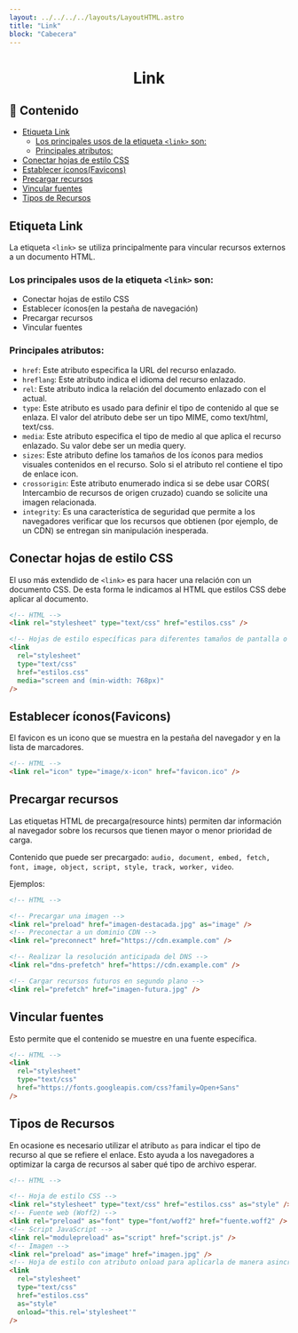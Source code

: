 ```yaml
---
layout: ../../../../layouts/LayoutHTML.astro
title: "Link"
block: "Cabecera"
---
```


<h1 align="center">Link</h1>

<h2>📑 Contenido</h2>

- [Etiqueta Link](#etiqueta-link)
  - [Los principales usos de la etiqueta `<link>` son:](#los-principales-usos-de-la-etiqueta-link-son)
  - [Principales atributos:](#principales-atributos)
- [Conectar hojas de estilo CSS](#conectar-hojas-de-estilo-css)
- [Establecer íconos(Favicons)](#establecer-íconosfavicons)
- [Precargar recursos](#precargar-recursos)
- [Vincular fuentes](#vincular-fuentes)
- [Tipos de Recursos](#tipos-de-recursos)

## Etiqueta Link

La etiqueta `<link>` se utiliza principalmente para vincular recursos externos a un documento HTML.

### Los principales usos de la etiqueta `<link>` son:

- Conectar hojas de estilo CSS
- Establecer íconos(en la pestaña de navegación)
- Precargar recursos
- Vincular fuentes

### Principales atributos:

- `href`: Este atributo especifica la URL del recurso enlazado.
- `hreflang`: Este atributo indica el idioma del recurso enlazado.
- `rel`: Este atributo indica la relación del documento enlazado con el actual.
- `type`: Este atributo es usado para definir el tipo de contenido al que se enlaza. El valor del atributo debe ser un tipo MIME, como text/html, text/css.
- `media`: Este atributo especifica el tipo de medio al que aplica el recurso enlazado. Su valor debe ser un media query.
- `sizes`: Este atributo define los tamaños de los íconos para medios visuales contenidos en el recurso. Solo si el atributo rel contiene el tipo de enlace icon.
- `crossorigin`: Este atributo enumerado indica si se debe usar CORS( Intercambio de recursos de origen cruzado) cuando se solicite una imagen relacionada.
- `integrity`: Es una característica de seguridad que permite a los navegadores verificar que los recursos que obtienen (por ejemplo, de un CDN) se entregan sin manipulación inesperada.

## Conectar hojas de estilo CSS

El uso más extendido de `<link>` es para hacer una relación con un documento CSS.
De esta forma le indicamos al HTML que estilos CSS debe aplicar al documento.

```html
<!-- HTML -->
<link rel="stylesheet" type="text/css" href="estilos.css" />

<!-- Hojas de estilo específicas para diferentes tamaños de pantalla o dispositivos. -->
<link
  rel="stylesheet"
  type="text/css"
  href="estilos.css"
  media="screen and (min-width: 768px)"
/>
```

## Establecer íconos(Favicons)

El favicon es un icono que se muestra en la pestaña del navegador y en la lista de marcadores.

```html
<!-- HTML -->
<link rel="icon" type="image/x-icon" href="favicon.ico" />
```

## Precargar recursos

Las etiquetas HTML de precarga(resource hints) permiten dar información al navegador sobre los recursos que tienen mayor o menor prioridad de carga.

Contenido que puede ser precargado: `audio, document, embed, fetch, font, image, object, script, style, track, worker, video`.

Ejemplos:

```html
<!-- HTML -->

<!-- Precargar una imagen -->
<link rel="preload" href="imagen-destacada.jpg" as="image" />
<!-- Preconectar a un dominio CDN -->
<link rel="preconnect" href="https://cdn.example.com" />

<!-- Realizar la resolución anticipada del DNS -->
<link rel="dns-prefetch" href="https://cdn.example.com" />

<!-- Cargar recursos futuros en segundo plano -->
<link rel="prefetch" href="imagen-futura.jpg" />
```

## Vincular fuentes

Esto permite que el contenido se muestre en una fuente específica.

```html
<!-- HTML -->
<link
  rel="stylesheet"
  type="text/css"
  href="https://fonts.googleapis.com/css?family=Open+Sans"
/>
```

## Tipos de Recursos

En ocasione es necesario utilizar el atributo `as` para indicar el tipo de recurso al que se refiere el enlace. Esto ayuda a los navegadores a optimizar la carga de recursos al saber qué tipo de archivo esperar.

```html
<!-- HTML -->

<!-- Hoja de estilo CSS -->
<link rel="stylesheet" type="text/css" href="estilos.css" as="style" />
<!-- Fuente web (Woff2) -->
<link rel="preload" as="font" type="font/woff2" href="fuente.woff2" />
<!-- Script JavaScript -->
<link rel="modulepreload" as="script" href="script.js" />
<!-- Imagen -->
<link rel="preload" as="image" href="imagen.jpg" />
<!-- Hoja de estilo con atributo onload para aplicarla de manera asincrónica -->
<link
  rel="stylesheet"
  type="text/css"
  href="estilos.css"
  as="style"
  onload="this.rel='stylesheet'"
/>
```
